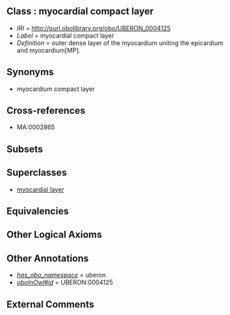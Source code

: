 
## Class : myocardial compact layer

 * *IRI* = http://purl.obolibrary.org/obo/UBERON_0004125
 * *Label* = myocardial compact layer
 * *Definition* = outer dense layer of the myocardium uniting the epicardium and myocardium[MP].

## Synonyms

 * myocardium compact layer

## Cross-references

 * MA:0002865

## Subsets


## Superclasses

 * [myocardial layer](../../UBERON/23/UBERON_0004123.md)

## Equivalencies


## Other Logical Axioms


## Other Annotations

 * *[has_obo_namespace](../../ce/oboInOwl#hasOBONamespace.md)* = uberon
 * *[oboInOwl#id](../../id/oboInOwl#id.md)* = UBERON:0004125

## External Comments

